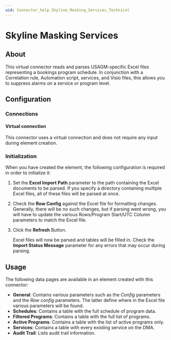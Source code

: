 ```yaml
---
uid: Connector_help_Skyline_Masking_Services_Technical
---
```


# Skyline Masking Services

## About

This virtual connector reads and parses USAGM-specific Excel files representing a bookings program schedule. In conjunction with a Correlation rule, Automation script, services, and Visio files, this allows you to suppress alarms on a service or program level.

## Configuration

### Connections

#### Virtual connection

This connector uses a virtual connection and does not require any input during element creation.

### Initialization

When you have created the element, the following configuration is required in order to initialize it:

1. Set the **Excel Import Path** parameter to the path containing the Excel documents to be parsed. If you specify a directory containing multiple Excel files, all of these files will be parsed at once.

1. Check the **Row Config** against the Excel file for formatting changes. Generally, there will be no such changes, but if parsing went wrong, you will have to update the various Rows/Program Start/UTC Column parameters to match the Excel file.

1. Click the **Refresh** Button.

   Excel files will now be parsed and tables will be filled in. Check the **Import Status Message** parameter for any errors that may occur during parsing.

## Usage

The following data pages are available in an element created with this connector:

- **General**: Contains various parameters such as the *Config* parameters and the *Row config* parameters. The latter define where in the Excel file various parameters will be found.
- **Schedules**: Contains a table with the full schedule of program data.
- **Filtered Programs**: Contains a table with the full list of programs.
- **Active Programs**: Contains a table with the list of active programs only.
- **Services**: Contains a table with every existing service on the DMA.
- **Audit Trail**: Lists audit trail information.
